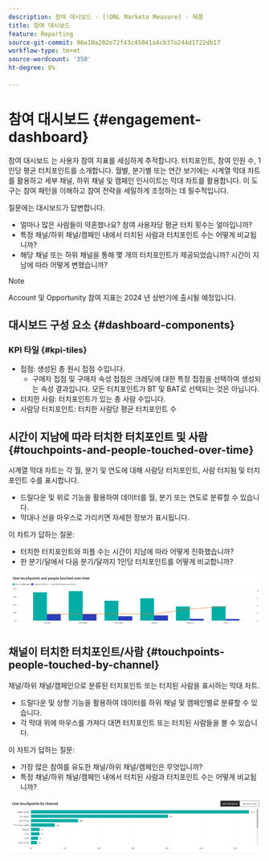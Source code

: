 ```yaml
---
description: 참여 대시보드 - [!DNL Marketo Measure] - 제품
title: 참여 대시보드
feature: Reporting
source-git-commit: 96a10a202e72f43c45041a4cb37a244d1722db17
workflow-type: tm+mt
source-wordcount: '350'
ht-degree: 0%

---
```


# 참여 대시보드 {#engagement-dashboard}

참여 대시보드 는 사용자 참여 지표를 세심하게 추적합니다. 터치포인트, 참여 인원 수, 1인당 평균 터치포인트를 소개합니다. 월별, 분기별 또는 연간 보기에는 시계열 막대 차트를 활용하고 세부 채널, 하위 채널 및 캠페인 인사이트는 막대 차트를 활용합니다. 이 도구는 참여 패턴을 이해하고 참여 전략을 세밀하게 조정하는 데 필수적입니다.

질문에는 대시보드가 답변합니다.

* 얼마나 많은 사람들이 약혼했나요? 참여 사용자당 평균 터치 횟수는 얼마입니까?
* 특정 채널/하위 채널/캠페인 내에서 터치된 사람과 터치포인트 수는 어떻게 비교됩니까?
* 해당 채널 또는 하위 채널을 통해 몇 개의 터치포인트가 제공되었습니까? 시간이 지남에 따라 어떻게 변했습니까?

>[!NOTE]
>
>Account 및 Opportunity 참여 지표는 2024 년 상반기에 출시될 예정입니다.

## 대시보드 구성 요소 {#dashboard-components}

### KPI 타일 {#kpi-tiles}

* 접점: 생성된 총 원시 접점 수입니다.
   * 구매자 접점 및 구매자 속성 접점은 크레딧에 대한 특정 접점을 선택하여 생성되는 속성 결과입니다. 모든 터치포인트가 BT 및 BAT로 선택되는 것은 아닙니다.
* 터치한 사람: 터치포인트가 있는 총 사람 수입니다.
* 사람당 터치포인트: 터치한 사람당 평균 터치포인트 수

## 시간이 지남에 따라 터치한 터치포인트 및 사람 {#touchpoints-and-people-touched-over-time}

시계열 막대 차트는 각 월, 분기 및 연도에 대해 사람당 터치포인트, 사람 터치됨 및 터치포인트 수를 표시합니다.

* 드릴다운 및 위로 기능을 활용하여 데이터를 월, 분기 또는 연도로 분류할 수 있습니다.
* 막대나 선을 마우스로 가리키면 자세한 정보가 표시됩니다.

이 차트가 답하는 질문:

* 터치한 터치포인트와 피플 수는 시간이 지남에 따라 어떻게 진화했습니까?
* 한 분기/달에서 다음 분기/달까지 1인당 터치포인트를 어떻게 비교합니까?

![](assets/engagement-dashboard-1.png)

## 채널이 터치한 터치포인트/사람 {#touchpoints-people-touched-by-channel}

채널/하위 채널/캠페인으로 분류된 터치포인트 또는 터치된 사람을 표시하는 막대 차트.

* 드릴다운 및 상향 기능을 활용하여 데이터를 하위 채널 및 캠페인별로 분류할 수 있습니다.
* 각 막대 위에 마우스를 가져다 대면 터치포인트 또는 터치된 사람들을 볼 수 있습니다.

이 차트가 답하는 질문:

* 가장 많은 참여를 유도한 채널/하위 채널/캠페인은 무엇입니까?
* 특정 채널/하위 채널/캠페인 내에서 터치된 사람과 터치포인트 수는 어떻게 비교됩니까?

![](assets/engagement-dashboard-2.png)
